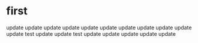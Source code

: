 # first
update update
update
update update
update
update
update
update
update
update
test update
update
test
update
update
update
update
update
